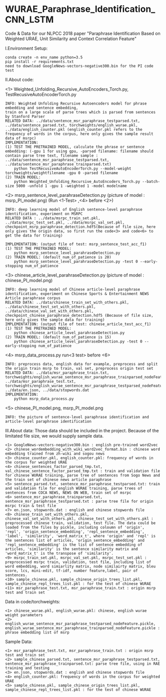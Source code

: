 # WURAE_Paraphrase_Identification_CNN_LSTM

Code & Data for our NLPCC 2018 paper "Paraphrase Identification Based on Weighted URAE, Unit Similarity and Context Correlation Feature"

I.Environment Setup:

	conda create -n env_name python=3.5
	pip install -r requirements.txt
	need to download GoogleNews-vectors-negative300.bin for the PI code test

II.About code:

   <1> Weighted_Unfolding_Recursive_AutoEncoders_Torch.py, TestRecusiveAutoEncoderTorch.py
		
    INFO: Weighted Unfolding Recursive Autoencoders model for phrase embedding and sentence embedding,
	train on a large scale of parse trees which is parsed from sentences by Stanford Parser
    RELATED DATA: ../data/sentence_msr_paraphrase_testparsed.txt, ../data/sentence_parsed.txt, torchweights/english_wurae.pkl, ../data/english_counter.pkl (english_counter.pkl refers to the frequency of words in the corpus, here only gives the sample result data of msrpc)
    IMPLEMENTATION: 
	(1) TEST THE PRETRAINED MODEL, calculate the phrase or sentence embedding: (-gpu 1 for using gpu, -parsed filename: filename should contain parse tree text, filename sample : ../data/sentence_msr_paraphrase_testparsed.txt, ../data/sentence_msr_paraphrase_trainparsed.txt)
		python TestRecusiveAutoEncoderTorch.py --model-weight torchweights/weightfilename -gpu 0 -parsed filename
	(2) TRAIN MODEL: 
		python Weighted_Unfolding_Recursive_AutoEncoders_Torch.py --batch-size 5000 -unfold 1 -gpu 1 -weighted 1 -model modelname
   
   <2> msrp_sentence_level_parahraseDetection.py (picture of model : msrp_PI_model.png) (Run <1-Test> ,<4> before <2>)
  
	INFO: deep learning model of English sentence-level paraphrase identification, experiment on MSRPC
	RELATED DATA : ../data/msrpc_train_set.pkl, ../data/msrpc_test_set.pkl, ../data/msrpc_val_set.pkl, checkpoint_msrp_paraphrase_detection.hdf5(Because of file size, here only gives the origin data, so first run the code<3> and code<6> to get the data for training)
    
	IMPLEMENTATION: (output file of test: msrp_sentence_test_acc_f1)
	(1) TEST THE PRETRAINED MODEL:
		python msrp_sentence_level_parahraseDetection.py 
	(2) TRAIN MODEL: (default num_of_patience is 20)
		python msrp_sentence_level_parahraseDetection.py -test 0 --early-stopping num_of_patience
	
   <3> chinese_article_level_parahraseDetection.py (picture of model : chinese_PI_model.png)
		
    INFO: deep learning model of Chinese article-level paraphrase identification, experiment on Chinese Sports & Entertainment NEWS Article paraphrase corpus
    RELATED DATA: ../data/chinese_train_set_with_others.pkl, ../data/chinese_test_set_with_others.pkl, ../data/chinese_val_set_with_others.pkl, checkpoint_chinese_paraphrase_detection.hdf5 (Because of file size, here only gives the sample data for training)
    IMPLEMENTATION: (output file of test: chinese_article_test_acc_f1)
	(1) TEST THE PRETRAINED MODEL:
		python chinese_article_level_parahraseDetection.py
	(2) TRAIN MODEL: (default num_of_patience is 15)
		python chinese_article_level_parahraseDetection.py -test 0 --early-stopping num_of_patience

   <4> msrp_data_process.py run<3 test> before <6>
		
	INFO: preprocess data, english data for example, preprocess and split the origin train msrp to train, val set, preprocess origin test set
	RELATED DATA: ../data/msr_paraphrase_train.txt, torchweights/english_wurae_sentence_msr_paraphrase_trainparsed_nodeFeature.pickle, ../data/msr_paraphrase_test.txt, torchweights/english_wurae_sentence_msr_paraphrase_testparsed_nodeFeature.pickle, ../data/en.json, ../data/stopwords.dat
	IMPLEMENTATION: 
		python msrp_data_process.py

   <5> chinese_PI_model.png, msrp_PI_model.png
		
	INFO: the picture of sentence-level paraphrase identification and article-level paraphrase identification

III.About data:
  Those data should be included in the project. Because of the limitated file size, we would supply sample data.
  
	<1> GoogleNews-vectors-negative300.bin : english pre-trained word2vec
	<2> chinese_wordembedding_with_wiki_word2vec_format.bin : chinese word embedding trained from zh-wiki and sogou news
	<3> chinese_counter.pkl, english_counter.pkl: frequency of words in the corpus for weighted URAE
	<4> chinese_sentences_factor_parsed_tmp.txt, val_chinese_sentence_factor_parsed_tmp.txt : train and validation file for chinese WURAE training, parse tree of sentences from Sogo News and the train set of chinese news article paraphrase 
	<5> sentence_parsed.txt, sentence_msr_paraphrase_testparsed.txt: train and validation file for english WURAE training, parse trees of sentences from COCA NEWS, NEWS ON WEB, train set of msrpc
	<6> sentence_msr_paraphrase_trainparsed.txt, sentence_msr_paraphrase_testparsed.txt : parse tree file for origin msrpc train & test file
	<7> en.json, stopwords.dat : english and chinese stopwords file
	<8> chinese_train_set_with_others.pkl, chinese_val_set_with_others.pkl, chinese_test_set_with_others.pkl : preprocessed chinese train, validation, test file. The data could be loaded from the files by pickle, including coloumn of 'origin', 'repl', 'origin_sentence_embedding', 'repl_sentence_embedding', 'label', 'similarity', 'word_matrix_t', where 'origin' and 'repl' is the sentences list of articles, 'origin_sentence_embedding' and 'repl_sentence_embedding' is the list of sentence embedding of articles, 'similarity' is the sentence similarity matrix and 'word_matrix_t' is the transpose of 'similarity'.
	<9> msrpc_train_set.pkl, msrpc_val_set.pkl, msrpc_test_set.pkl : preprocessed msrpc train, validation, test file, including list of word embedding, word simiarlity matrix, node similairty matrix, bleu score, lcs, mini-edit, tf-idf, number feature,label, pair of sentences.
	<10> sample_chinese.pkl, sample_chinese_origin_trees_list.pkl, sample_chinese_repl_trees_list.pkl : for the test of chinese WURAE
	<11> msr_paraphrase_test.txt, msr_paraphrase_train.txt : origin msrp test and train set
	
   Data in code/torchweights:
		
	<1> chinese_wurae.pkl, english_wurae.pkl: chinese, english wurae weight parameters
	<2> english_wurae_sentence_msr_paraphrase_testparsed_nodeFeature.pickle, english_wurae_sentence_msr_paraphrase_trainparsed_nodeFeature.pickle :  phrase embedding list of msrp

   Sample Data:
		
	<1> msr_paraphrase_test.txt, msr_paraphrase_train.txt : origin msrp test and train set
	<2> sample_chinese_parsed.txt, sentence_msr_paraphrase_testparsed.txt, sentence_msr_paraphrase_trainparsed.txt: parse tree file, using in RAE training and testing
	<3> en.json, stopwords.dat : english and chinese stopwords file
	<4> english_counter.pkl: frequency of words in the corpus for weighted URAE
	<5> sample_chinese.pkl, sample_chinese_origin_trees_list.pkl, sample_chinese_repl_trees_list.pkl : for the test of chinese WURAE
